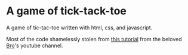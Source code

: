 # A game of tick-tack-toe

A game of tic-tac-toe written with html, css, and javascript.

Most of the code shamelessly stolen from [this tutorial](https://www.youtube.com/watch?v=AnmwHjpEhtA) from the beloved [Bro](https://www.youtube.com/c/BroCodez)'s youtube channel.
